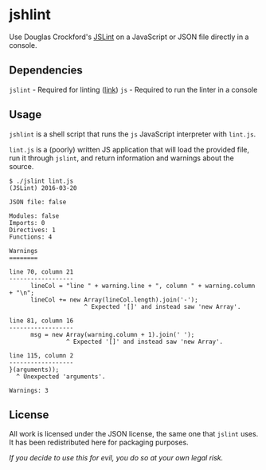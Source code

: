 jshlint
=======

Use Douglas Crockford's [JSLint](https://github.com/douglascrockford/JSLint) on a JavaScript or JSON file directly in a console.

Dependencies
------------

`jslint` - Required for linting ([link](https://github.com/douglascrockford/JSLint))
`js` - Required to run the linter in a console

Usage
-----

`jshlint` is a shell script that runs the `js` JavaScript interpreter with `lint.js`.

`lint.js` is a (poorly) written JS application that will load the provided file, run it through `jslint`, and return information and warnings about the source.

```
$ ./jslint lint.js
(JSLint) 2016-03-20

JSON file: false

Modules: false
Imports: 0
Directives: 1
Functions: 4

Warnings
========

line 70, column 21
------------------
      lineCol = "line " + warning.line + ", column " + warning.column + "\n";
      lineCol += new Array(lineCol.length).join('-');
                     ^ Expected '[]' and instead saw 'new Array'.

line 81, column 16
------------------
      msg = new Array(warning.column + 1).join(' ');
                ^ Expected '[]' and instead saw 'new Array'.

line 115, column 2
------------------
}(arguments));
  ^ Unexpected 'arguments'.

Warnings: 3
```

License
-------

All work is licensed under the JSON license, the same one that `jslint` uses. It has been redistributed here for packaging purposes.

*If you decide to use this for evil, you do so at your own legal risk.*
